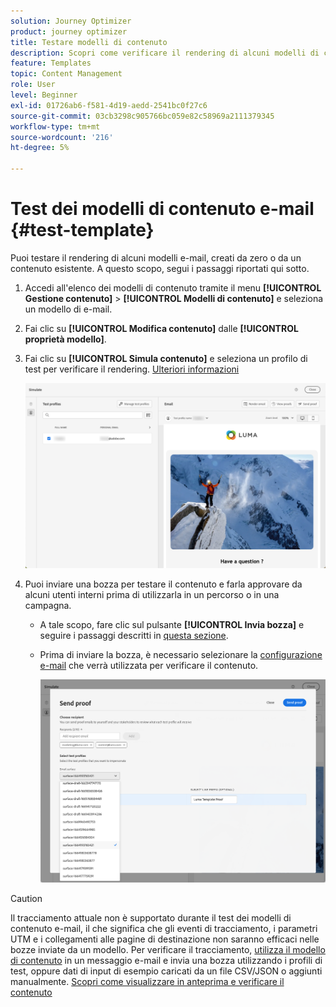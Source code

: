 ```yaml
---
solution: Journey Optimizer
product: journey optimizer
title: Testare modelli di contenuto
description: Scopri come verificare il rendering di alcuni modelli di contenuto e-mail
feature: Templates
topic: Content Management
role: User
level: Beginner
exl-id: 01726ab6-f581-4d19-aedd-2541bc0f27c6
source-git-commit: 03cb3298c905766bc059e82c58969a2111379345
workflow-type: tm+mt
source-wordcount: '216'
ht-degree: 5%

---
```


# Test dei modelli di contenuto e-mail {#test-template}

Puoi testare il rendering di alcuni modelli e-mail, creati da zero o da un contenuto esistente. A questo scopo, segui i passaggi riportati qui sotto.

1. Accedi all&#39;elenco dei modelli di contenuto tramite il menu **[!UICONTROL Gestione contenuto]** > **[!UICONTROL Modelli di contenuto]** e seleziona un modello di e-mail.

1. Fai clic su **[!UICONTROL Modifica contenuto]** dalle **[!UICONTROL proprietà modello]**.

1. Fai clic su **[!UICONTROL Simula contenuto]** e seleziona un profilo di test per verificare il rendering. [Ulteriori informazioni](../content-management/preview-test.md)

   ![](assets/content-template-stimulate.png)

1. Puoi inviare una bozza per testare il contenuto e farla approvare da alcuni utenti interni prima di utilizzarla in un percorso o in una campagna.

   * A tale scopo, fare clic sul pulsante **[!UICONTROL Invia bozza]** e seguire i passaggi descritti in [questa sezione](../content-management/proofs.md).

   * Prima di inviare la bozza, è necessario selezionare la [configurazione e-mail](../configuration/channel-surfaces.md) che verrà utilizzata per verificare il contenuto.

     ![](assets/content-template-stimulate-proof-surface.png)

>[!CAUTION]
>
>Il tracciamento attuale non è supportato durante il test dei modelli di contenuto e-mail, il che significa che gli eventi di tracciamento, i parametri UTM e i collegamenti alle pagine di destinazione non saranno efficaci nelle bozze inviate da un modello. Per verificare il tracciamento, [utilizza il modello di contenuto](../email/use-email-templates.md) in un messaggio e-mail e invia una bozza utilizzando i profili di test, oppure dati di input di esempio caricati da un file CSV/JSON o aggiunti manualmente. [Scopri come visualizzare in anteprima e verificare il contenuto](../content-management/preview-test.md)
